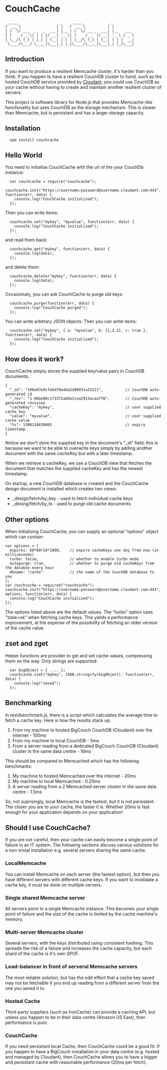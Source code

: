 # CouchCache
```
 _____                  _     _____            _          
/  __ \                | |   /  __ \          | |         
| /  \/ ___  _   _  ___| |__ | /  \/ __ _  ___| |__   ___ 
| |    / _ \| | | |/ __| '_ \| |    / _` |/ __| '_ \ / _ \
| \__/\ (_) | |_| | (__| | | | \__/\ (_| | (__| | | |  __/
 \____/\___/ \__,_|\___|_| |_|\____/\__,_|\___|_| |_|\___|
```                                                          

## Introduction
                                                          
If you want to produce a resilient Memcache cluster, it's harder than you think. If you happen to have a resilient CouchDB cluster to hand, such as the hosted CouchDB service provided by [Cloudant](https://cloudant.com/), you could use CouchDB as your cache without having to create and maintain another resilient cluster of servers.

This project is software library for Node.js that provides Memcache-like functionality but uses CouchDB as the storage mechanism. This is slower than Memcache, but is persistant and has a larger storage capacity. 

## Installation

```                                                       
  npm install couchcache
```

## Hello World

You need to initialise CouchCache with the url of the your CouchDb instance:

```
  var couchcache = require("couchcache");
  couchcache.init("https://username:password@username.cloudant.com:443", function(err, data) {
    console.log("CouchCache initialised");
  });                                                  
```

Then you can write items:

```
  couchcache.set("mykey", "myvalue", function(err, data) {
    console.log("CouchCache initialised");
  });
```

and read them back:

```
  couchcache.get("mykey", function(err, data) {
    console.log(data);
  });
```

and delete them:

```
  couchcache.delete("mykey", function(err, data) {
    console.log(data);
  });
```

Occasionaly, you can ask CouchCache to purge old keys:

```
  couchcache.purge(function(err, data) {
    console.log("CouchCache purged");
  });
```

You can write arbitrary JSON objects:
Then you can write items:

```
  couchcache.set("mykey", { a: "myvalue", b: [1,2,3], c: true }, function(err, data) {
    console.log("CouchCache initialised");
  });
```

## How does it work?

CouchCache simply stores the supplied key/value pairs in CouchDB documents. 

```
{
  "_id": "106e07e9cfebdf9e4da2d99931af4211",          // CouchDB auto-generated id
  "_rev": "1-96be08c1f3372ab8a1cea2913acaa7f8",       // CouchDB auto-generated revision
  "cacheKey": "mykey",                                // user supplied cache key
  "value": "myvalue",                                 // user supplied cache value
  "ts": 1390118630865                                 // expiry timestamp
}
```

Notice we don't store the supplied key in the document's "_id" field; this is because we want to be
able to overwrite keys simply by adding another document with the same *cacheKey* but with a later timestamp.

When we retrieve a cacheKey, we use a CouchDB view that fetches the document that matches the supplied cacheKey and has the newest timestamp.

On startup, a new CouchDB database is created and the CouchCache design document is installed which 
creates two views:

* _design/fetch/by_key - used to fetch individual cache keys
* _desing/fetch/by_ts - used to purge old cache documents 

## Other options

When initialising CouchCache, you can supply an optional "options" object which can contain:

```
var options = {
  expires: 60*60*24*1000,    // expire cacheKeys one day from now (in milliseconds) 
  turbo: false,              // whether to enable turbo mode
  autopurge: true,           // whether to purge old cacheKeys from the databse every hour
  dbname: "cache"            // the name of the CouchDB database to use
};
var couchcache = required("couchcache");
couchcache.init("https://username:password@username.cloudant.com:443", options, function(err, data) {
  console.log("CouchCache initialised");
});  
```

The options listed above are the default values. The "turbo" option uses "stale=ok" when fetching cache keys. This yields a performance improvement, at the expense of the possibility of fetching an older version of the cache value. 

## zset and zget

Helper functions are provider to get and set cache values, compressing them on the way. Only strings are supported:

```
  var bigObject = { .... };
  couchcache.zset("mykey", JSON.stringify(bigObject), function(err, data) {
    console.log("saved");
  });
```

## Benchmarking

In test/benchmark.js, there is a script which calculates the average time to fetch a cache key. Here is how the results stack up:

1. From my machine to hosted BigCouch CouchDB (Cloudant) over the internet - 100ms
2. From my machine to local CouchDB - 5ms
3. From a server reading from a dedicated BigCouch CouchDB (Cloudant) cluster in the same data centre - 16ms

This should be compared to Memcached which has the following benchmarks:

1. My machine to hosted Memcached over the internet - 20ms
2. My machine to local Memcached - 0.25ms
3. A server reading from a 2 Memcached server cluster in the same data centre - 1.5ms 

So, not suprisingly, local Memcache is the fastest, but it is not persistent. The closer you are to your cache, the faster it is. Whether 20ms is fast enough for your application depends on your application!
 
## Should I use CouchCache?

If you are not careful, then your cache can easily become a single point of failure in an IT system. The following sections discuss various solutions for a non-trivial installation e.g. several servers sharing the same cache. 

### LocalMemcache

You can install Memcache on each server (the fastest option), but then you have different servers
with different cache keys. If you want to invalidate a cache key, it must be done on multiple servers.

### Single shared Memcache server

All servers point to a single Memcache instance. This becomes your single point of failure and the size of the cache is limited by the cache machine's memory.

### Multi-server Memcache cluster

Several servers, with the keys distributed using consistent hashing. This spreads the risk of a failure and increases the cache capacity, but each shard of the cache is it's own SPOF.

### Load-balancer in front of serveral Memcache servers

The most reliable solution, but has the odd effect that a cache key saved may not be fetchable if you end up reading from a different server from the one you saved it to.

### Hosted Cache

Third-party suppliers (such as IronCache) can provide a caching API, but unless you happen to be in their data centre (Amazon US East), then performance is poor.

### CouchCache

If you need persistant local Cache, then CouchCache could be a good fit. If you happen to have a BigCouch installation in your data centre (e.g. hosted and managed by Cloudant), then CouchCache allows you to have a bigger and persistant cache with reasonable performance (20ms per fetch).





